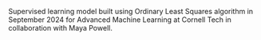 Supervised learning model built using Ordinary Least Squares algorithm in September 2024 for Advanced Machine Learning at Cornell Tech in collaboration with Maya Powell.
